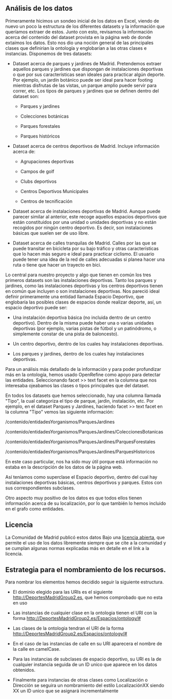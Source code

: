 ## Análisis de los datos

Primeramente hicimos un sondeo inicial de los datos en Excel, viendo de nuevo un poco la estructura de los diferentes datasets y la información que queríamos extraer de estos. Junto con esto, revisamos la información acerca del contenido del dataset provista en la página web de donde extaímos los datos. Esto nos dio una noción general de las principales clases que definirian la ontología y englobarían a las otras clases e instancias.
Disponemos de tres datasets:

* Dataset acerca de parques y jardines de Madrid. Pretendemos extraer aquellos parques y jardines que dispongan de instalaciones deportivas o que por sus características sean ideales para practicar algún deporte. Por ejemplo, un jardín botánico puede ser ideal para hacer footing mientras disfrutas de las vistas, un parque amplio puede servir para correr, etc. Los tipos de parques y jardines que se definen dentro del dataset son:
  
  * Parques y jardines
  
  * Colecciones botánicas
  
  * Parques forestales
  
  * Parques históricos

* Dataset acerca de centros deportivos de Madrid. Incluye información acerca de:
  
  * Agrupaciones deportivas
  
  * Campos de golf
  
  * Clubs deportivos
  
  * Centros Deportivos Municipales
  
  * Centros de tecnificación

* Dataset acerca de instalaciones deportivas de Madrid. Aunque puede parecer similar al anterior, este recoge aquellos espacios deportivos que están constituidos por una unidad o unidades deportivas y no están recogidos por ningún centro deportivo. Es decir, son instalaciones básicas que suelen ser de uso libre.

* Dataset acerca de calles tranquilas de Madrid. Calles por las que se puede transitar en bicicleta por su bajo tráfico y otras características que lo hacen más seguro e ideal para practicar ciclismo. El usuario puede tener una idea de la red de calles adecuadas si planea hacer una ruta o tiene que hacer un trayecto en bici.

Lo central para nuestro proyecto y algo que tienen en común los tres primeros datasets son las instalaciones deportivas. Tanto los parques y jardines, como las instalaciones deportivas y los centros deportivos tienen en común que incluyen o son instalaciones deportivas. Nos pareció ideal definir primeramente una entidad llamada Espacio Deportivo, que englobaría las posibles clases de espacios donde realizar deporte, así, un espacio deportivo puede ser:

* Una instalación deportiva básica (no incluida dentro de un centro deportivo). Dentro de la misma puede haber una o varias unidades deportivas (por ejemplo, varias pistas de fútbol y un patinódromo, o simplemente constar de una pista de baloncesto).

* Un centro deportivo, dentro de los cuales hay instalaciones deportivas.

* Los parques y jardines, dentro de los cuales hay instalaciones deportivas.

Para un análisis más detallado de la información y para poder profundizar más en la ontología, hemos usado OpenRefine como apoyo para detectar las entidades. Seleccionando facet >> text facet en la columna que nos interesaba ojeabamos las clases o tipos principales que del dataset. 

En todos los datasets que hemos seleccionado, hay una columna llamada "Tipo", la cual categoriza el tipo de parque, jardin, instalación, etc. Por ejemplo, en el dataset Parques y Jardines, haciendo facet >> text facet en la columna "Tipo" vemos las siguiente información:

/contenido/entidadesYorganismos/ParquesJardines

/contenido/entidadesYorganismos/ParquesJardines/ColeccionesBotanicas

/contenido/entidadesYorganismos/ParquesJardines/ParquesForestales

/contenido/entidadesYorganismos/ParquesJardines/ParquesHistoricos

En este caso particular, nos ha sido muy útil porque está información no estaba en la descripción de los datos de la página web. 

Así teníamos como superclase el Espacio deportivo, dentro del cual hay instalaciones deportivas básicas, centros deportivos y parques. Estos con sus correspondientes subclases. 

Otro aspecto muy positivo de los datos es que todos ellos tienen información acerca de su localización, por lo que también lo hemos incluido en el grafo como entidades.

## Licencia

La Comunidad de Madrid publicó estos datos Bajo una [licencia abierta](https://datos.madrid.es/portal/site/egob/menuitem.3efdb29b813ad8241e830cc2a8a409a0/?vgnextoid=8742d660ccb62610VgnVCM1000001d4a900aRCRD&vgnextchannel=b4c412b9ace9f310VgnVCM100000171f5a0aRCRD&vgnextfmt=default), que permite el uso de los datos libremente siempre que se cite a la comunidad y se cumplan algunas normas explicadas más en detalle en el link a la licencia.

## Estrategia para el nombramiento de los recursos.

Para nombrar los elementos hemos decidido seguir la siguiente estructura.

* El dominio elegido para las URIs es el siguiente http://DeportesMadridGroup2.es, que hemos comprobado que no esta en uso

* Las instancias de cualquier clase en la ontologia tienen el URI con la forma http://DeportesMadridGroup2.es/Espacios/ontology/#

* Las clases de la ontologia tendran el URI de la forma http://DeportesMadridGroup2.es/Espacios/ontology/#

* En el caso de las instancias de calle en su URI aparecera el nombre de la calle en camelCase.

* Para las instancias de subclases de espacio deportivo, su URI es la de cualquier instancia seguida de un ID unico que aparece en los datos obtenidos.

* Finalmente para instancias de otras clases como Localización o Dirección se seguira un nombramiento del estilo LocalizaciónXX siendo XX un ID unico que se asignará incrementalmente




